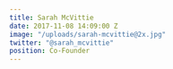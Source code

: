 ```yaml
---
title: Sarah McVittie
date: 2017-11-08 14:09:00 Z
image: "/uploads/sarah-mcvittie@2x.jpg"
twitter: "@sarah_mcvittie"
position: Co-Founder
---
```


